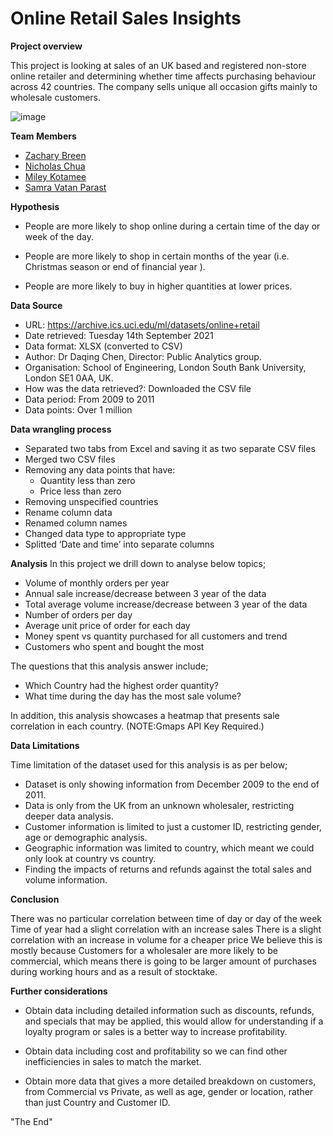 # Online Retail Sales Insights

**Project overview**

This project is looking at sales of an UK based and registered non-store online retailer and determining whether time affects purchasing behaviour across 42 countries. The company sells unique all occasion gifts mainly to wholesale customers.

![image](https://user-images.githubusercontent.com/85004202/134448057-f02fc9bc-8f0e-4fee-8d95-02fd511d52a6.png)

**Team Members**

- [Zachary Breen](https://github.com/chewy-program)
- [Nicholas Chua](https://github.com/nickchuasl)
- [Miley Kotamee](https://github.com/Wisdom-Miley)
- [Samra Vatan Parast](https://github.com/Samravp)


**Hypothesis**

- People are more likely to shop online during a certain time of the day or week of the day.

- People are more likely to shop in certain months of the year (i.e. Christmas season or end of financial year ).

- People are more likely to buy in higher quantities at lower prices. 

**Data Source**

- URL: https://archive.ics.uci.edu/ml/datasets/online+retail
- Date retrieved: Tuesday 14th September 2021
- Data format: XLSX (converted to CSV)
- Author: Dr Daqing Chen, Director: Public Analytics group.
- Organisation:  School of Engineering, London South Bank University, London SE1 0AA, UK.
- How was the data retrieved?: Downloaded the CSV file
- Data period: From 2009 to 2011
- Data points: Over 1 million

**Data wrangling process**

- Separated two tabs from Excel and saving it as two separate CSV files
- Merged two CSV files
- Removing any data points that have:
   - Quantity less than zero
   - Price less than zero
- Removing unspecified countries
- Rename column data
- Renamed column names
- Changed data type to appropriate type
- Splitted ‘Date and time’ into separate columns

**Analysis**
In this project we drill down to analyse below topics;

- Volume of monthly orders per year
- Annual sale increase/decrease between 3 year of the data  
- Total average volume increase/decrease between 3 year of the data  
- Number of orders per day
- Average unit price of order for each day
- Money spent vs quantity purchased for all customers and trend 
- Customers who spent and bought the most

The questions that this analysis answer include;
- Which Country had the highest order quantity?
- What time during the day has the most sale volume?

In addition, this analysis showcases a heatmap that presents sale correlation in each country. (NOTE:Gmaps API Key Required.)

**Data Limitations**

Time limitation of the dataset used for this analysis is as per below;
- Dataset is only showing information from December 2009 to the end of 2011.
- Data is only from the UK from an unknown wholesaler, restricting deeper data analysis.
- Customer information is limited to just a customer ID, restricting gender, age or demographic analysis.
- Geographic information was limited to country, which meant we could only look at country vs country.
- Finding the impacts of returns and refunds against the total sales and volume information. 

**Conclusion**

There was no particular correlation between time of day or day of the week
Time of year had a slight correlation with an increase sales 
There is a slight correlation with an increase in volume for a cheaper price 
We believe this is mostly because Customers for a wholesaler are more likely to be commercial, which means there is going to be larger amount of purchases during working hours and as a result of stocktake. 

**Further considerations**

- Obtain data including detailed information such as discounts, refunds, and specials that may be applied, this would allow for understanding if a loyalty program or sales is a better way to increase profitability. 

- Obtain data including cost and profitability so we can find other inefficiencies in sales to match the market. 

- Obtain more data that gives a more detailed breakdown on customers, from Commercial vs Private, as well as age, gender or location, rather than just Country and Customer ID.

"The End"
